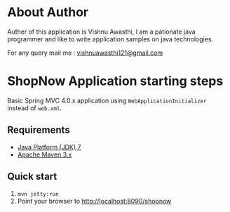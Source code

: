 About Author
==============================
Auther of this application is Vishnu Awasthi, I am a pationate java programmer and like to write application samples on java technologies.

For any query mail me  : vishnuawasthi121@gmail.com 

ShopNow Application starting steps
==============================

Basic Spring MVC 4.0.x application using `WebApplicationInitializer` instead of `web.xml`.

Requirements
------------
* [Java Platform (JDK) 7](http://www.oracle.com/technetwork/java/javase/downloads/index.html)
* [Apache Maven 3.x](http://maven.apache.org/)

Quick start
-----------
1. `mvn jetty:run`
2. Point your browser to [http://localhost:8090/shopnow](http://localhost:8090/shownow)